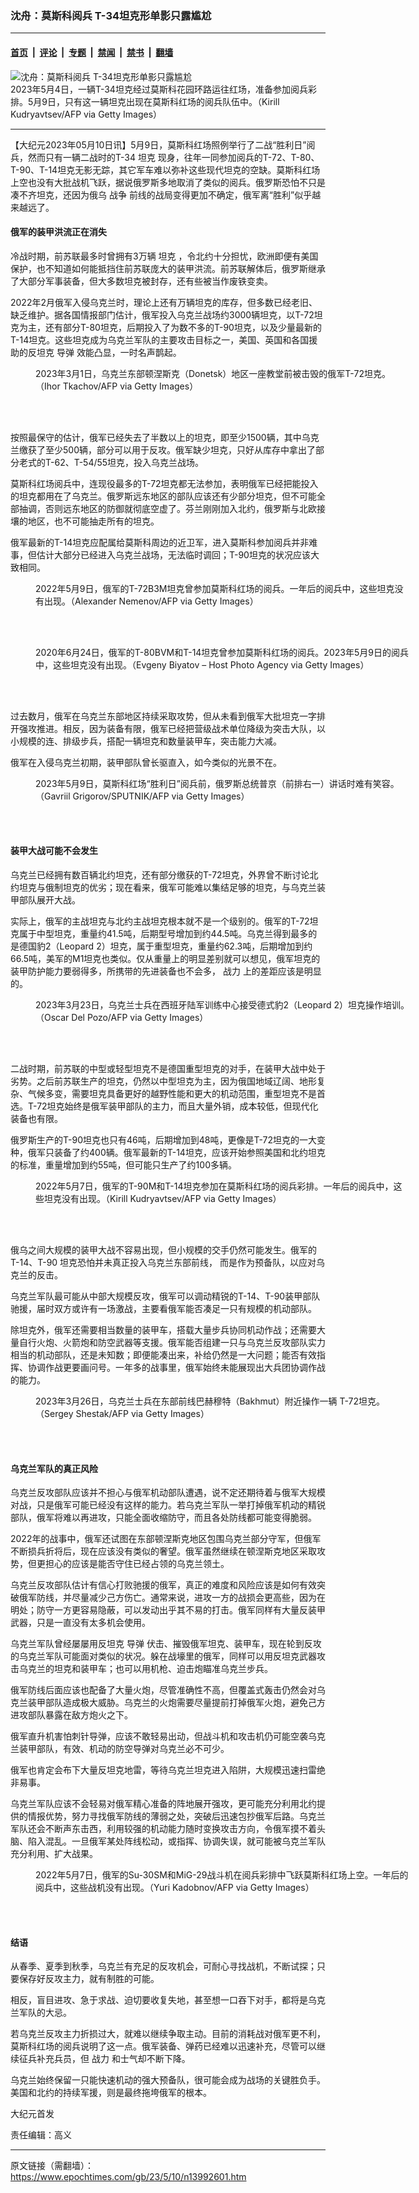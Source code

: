 ### 沈舟：莫斯科阅兵 T-34坦克形单影只露尴尬

---

#### [首页](../../../..?n13992601) &nbsp;|&nbsp; [评论](../../../../../epoch-comment?n13992601) &nbsp;|&nbsp; [专题](../../../../../epoch-special?n13992601) &nbsp;|&nbsp; [禁闻](../../../../../epoch-news?n13992601) &nbsp;|&nbsp; [禁书](../../../../../books?n13992601) &nbsp;|&nbsp; [翻墙](https://github.com/gfw-breaker/nogfw/blob/master/README.md?n13992601)


<div><img alt="沈舟：莫斯科阅兵 T-34坦克形单影只露尴尬" class="attachment-djy_600_400 size-djy_600_400 wp-post-image" src="https://i.epochtimes.com/assets/uploads/2023/05/id13992608-GettyImages-1252642095-600x400.jpg"/>
<div class="caption">
 2023年5月4日，一辆T-34坦克经过莫斯科花园环路运往红场，准备参加阅兵彩排。5月9日，只有这一辆坦克出现在莫斯科红场的阅兵队伍中。（Kirill Kudryavtsev/AFP via Getty Images）
</div></div><hr/><div class="post_content" id="artbody" itemprop="articleBody">
 <!-- article content begin -->
 <p>
  【大纪元2023年05月10日讯】5月9日，莫斯科红场照例举行了二战“胜利日”阅兵，然而只有一辆二战时的T-34
  <ok href="https://www.epochtimes.com/gb/tag/%E5%9D%A6%E5%85%8B.html">
   坦克
  </ok>
  现身，往年一同参加阅兵的T-72、T-80、T-90、T-14坦克无影无踪，其它军车难以弥补这些现代坦克的空缺。莫斯科红场上空也没有大批战机飞跃，据说俄罗斯多地取消了类似的阅兵。俄罗斯恐怕不只是凑不齐坦克，还因为俄乌
  <ok href="https://www.epochtimes.com/gb/tag/%E6%88%98%E4%BA%89.html">
   战争
  </ok>
  前线的战局变得更加不确定，俄军离“胜利”似乎越来越远了。
 </p>
 <h4>
  俄军的装甲洪流正在消失
 </h4>
 <p>
  冷战时期，前苏联最多时曾拥有3万辆
  <ok href="https://www.epochtimes.com/gb/tag/%E5%9D%A6%E5%85%8B.html">
   坦克
  </ok>
  ，令北约十分担忧，欧洲即便有美国保护，也不知道如何能抵挡住前苏联庞大的装甲洪流。前苏联解体后，俄罗斯继承了大部分军事装备，但大多数坦克被封存，还有些被当作废铁变卖。
 </p>
 <p>
  2022年2月俄军入侵乌克兰时，理论上还有万辆坦克的库存，但多数已经老旧、缺乏维护。据各国情报部门估计，俄军投入乌克兰战场约3000辆坦克，以T-72坦克为主，还有部分T-80坦克，后期投入了为数不多的T-90坦克，以及少量最新的T-14坦克。这些坦克成为乌克兰军队的主要攻击目标之一，美国、英国和各国援助的反坦克
  <ok href="https://www.epochtimes.com/gb/tag/%E5%AF%BC%E5%BC%B9.html">
   导弹
  </ok>
  效能凸显，一时名声鹊起。
 </p>
 <figure aria-describedby="caption-attachment-13992614" class="wp-caption aligncenter" id="attachment_13992614" style="width: 600px">
  <ok href="https://i.epochtimes.com/assets/uploads/2023/05/id13992614-GettyImages-1247584858.jpg" target="_blank">
   <img alt="" class="size-large wp-image-13992614" src="https://i.epochtimes.com/assets/uploads/2023/05/id13992614-GettyImages-1247584858-600x400.jpg"/>
  </ok>
  <br/><figcaption class="wp-caption-text" id="caption-attachment-13992614">
   2023年3月1日，乌克兰东部顿涅斯克（Donetsk）地区一座教堂前被击毁的俄军T-72坦克。（Ihor Tkachov/AFP via Getty Images）
  </figcaption><br/>
 </figure><br/>
 <p>
  按照最保守的估计，俄军已经失去了半数以上的坦克，即至少1500辆，其中乌克兰缴获了至少500辆，部分可以用于反攻。俄军缺少坦克，只好从库存中拿出了部分老式的T-62、T-54/55坦克，投入乌克兰战场。
 </p>
 <p>
  莫斯科红场阅兵中，连现役最多的T-72坦克都无法参加，表明俄军已经把能投入的坦克都用在了乌克兰。俄罗斯远东地区的部队应该还有少部分坦克，但不可能全部抽调，否则远东地区的防御就彻底空虚了。芬兰刚刚加入北约，俄罗斯与北欧接壤的地区，也不可能抽走所有的坦克。
 </p>
 <p>
  俄军最新的T-14坦克应配属给莫斯科周边的近卫军，进入莫斯科参加阅兵并非难事，但估计大部分已经进入乌克兰战场，无法临时调回；T-90坦克的状况应该大致相同。
 </p>
 <figure aria-describedby="caption-attachment-13992610" class="wp-caption aligncenter" id="attachment_13992610" style="width: 600px">
  <ok href="https://i.epochtimes.com/assets/uploads/2023/05/id13992610-GettyImages-1240555313.jpg" target="_blank">
   <img alt="" class="size-large wp-image-13992610" src="https://i.epochtimes.com/assets/uploads/2023/05/id13992610-GettyImages-1240555313-600x400.jpg"/>
  </ok>
  <br/><figcaption class="wp-caption-text" id="caption-attachment-13992610">
   2022年5月9日，俄军的T-72B3M坦克曾参加莫斯科红场的阅兵。一年后的阅兵中，这些坦克没有出现。（Alexander Nemenov/AFP via Getty Images）
  </figcaption><br/>
 </figure><br/>
 <figure aria-describedby="caption-attachment-13992613" class="wp-caption aligncenter" id="attachment_13992613" style="width: 600px">
  <ok href="https://i.epochtimes.com/assets/uploads/2023/05/id13992613-GettyImages-1222294483.jpg" target="_blank">
   <img alt="" class="size-large wp-image-13992613" src="https://i.epochtimes.com/assets/uploads/2023/05/id13992613-GettyImages-1222294483-600x422.jpg"/>
  </ok>
  <br/><figcaption class="wp-caption-text" id="caption-attachment-13992613">
   2020年6月24日，俄军的T-80BVM和T-14坦克曾参加莫斯科红场的阅兵。2023年5月9日的阅兵中，这些坦克没有出现。（Evgeny Biyatov – Host Photo Agency via Getty Images）
  </figcaption><br/>
 </figure><br/>
 <p>
  过去数月，俄军在乌克兰东部地区持续采取攻势，但从未看到俄军大批坦克一字排开强攻推进。相反，因为装备有限，俄军已经把营级战术单位降级为突击大队，以小规模的连、排级步兵，搭配一辆坦克和数量装甲车，突击能力大减。
 </p>
 <p>
  俄军在入侵乌克兰初期，装甲部队曾长驱直入，如今类似的光景不在。
 </p>
 <figure aria-describedby="caption-attachment-13992615" class="wp-caption aligncenter" id="attachment_13992615" style="width: 600px">
  <ok href="https://i.epochtimes.com/assets/uploads/2023/05/id13992615-GettyImages-1253204310.jpg" target="_blank">
   <img alt="" class="size-large wp-image-13992615" src="https://i.epochtimes.com/assets/uploads/2023/05/id13992615-GettyImages-1253204310-600x402.jpg"/>
  </ok>
  <br/><figcaption class="wp-caption-text" id="caption-attachment-13992615">
   2023年5月9日，莫斯科红场“胜利日”阅兵前，俄罗斯总统普京（前排右一）讲话时难有笑容。（Gavriil Grigorov/SPUTNIK/AFP via Getty Images）
  </figcaption><br/>
 </figure><br/>
 <h4>
  装甲大战可能不会发生
 </h4>
 <p>
  乌克兰已经拥有数百辆北约坦克，还有部分缴获的T-72坦克，外界曾不断讨论北约坦克与俄制坦克的优劣；现在看来，俄军可能难以集结足够的坦克，与乌克兰装甲部队展开大战。
 </p>
 <p>
  实际上，俄军的主战坦克与北约主战坦克根本就不是一个级别的。俄军的T-72坦克属于中型坦克，重量约41.5吨，后期型号增加到约44.5吨。乌克兰得到最多的是德国豹2（Leopard 2）坦克，属于重型坦克，重量约62.3吨，后期增加到约66.5吨，美军的M1坦克也类似。仅从重量上的明显差别就可以想见，俄军坦克的装甲防护能力要弱得多，所携带的先进装备也不会多，
  <ok href="https://www.epochtimes.com/gb/tag/%E6%88%98%E5%8A%9B.html">
   战力
  </ok>
  上的差距应该是明显的。
 </p>
 <figure aria-describedby="caption-attachment-13992617" class="wp-caption aligncenter" id="attachment_13992617" style="width: 600px">
  <ok href="https://i.epochtimes.com/assets/uploads/2023/05/id13992617-GettyImages-1248127900.jpg" target="_blank">
   <img alt="" class="size-large wp-image-13992617" src="https://i.epochtimes.com/assets/uploads/2023/05/id13992617-GettyImages-1248127900-600x400.jpg"/>
  </ok>
  <br/><figcaption class="wp-caption-text" id="caption-attachment-13992617">
   2023年3月23日，乌克兰士兵在西班牙陆军训练中心接受德式豹2（Leopard 2）坦克操作培训。 （Oscar Del Pozo/AFP via Getty Images）
  </figcaption><br/>
 </figure><br/>
 <p>
  二战时期，前苏联的中型或轻型坦克不是德国重型坦克的对手，在装甲大战中处于劣势。之后前苏联生产的坦克，仍然以中型坦克为主，因为俄国地域辽阔、地形复杂、气候多变，需要坦克具备更好的越野性能和更大的机动范围，重型坦克不是首选。T-72坦克始终是俄军装甲部队的主力，而且大量外销，成本较低，但现代化装备也有限。
 </p>
 <p>
  俄罗斯生产的T-90坦克也只有46吨，后期增加到48吨，更像是T-72坦克的一大变种，俄军只装备了约400辆。俄军最新的T-14坦克，应该开始参照美国和北约坦克的标准，重量增加到约55吨，但可能只生产了约100多辆。
 </p>
 <figure aria-describedby="caption-attachment-13992616" class="wp-caption aligncenter" id="attachment_13992616" style="width: 600px">
  <ok href="https://i.epochtimes.com/assets/uploads/2023/05/id13992616-GettyImages-1240503523.jpg" target="_blank">
   <img alt="" class="size-large wp-image-13992616" src="https://i.epochtimes.com/assets/uploads/2023/05/id13992616-GettyImages-1240503523-600x400.jpg"/>
  </ok>
  <br/><figcaption class="wp-caption-text" id="caption-attachment-13992616">
   2022年5月7日，俄军的T-90M和T-14坦克参加在莫斯科红场的阅兵彩排。一年后的阅兵中，这些坦克没有出现。（Kirill Kudryavtsev/AFP via Getty Images）
  </figcaption><br/>
 </figure><br/>
 <p>
  俄乌之间大规模的装甲大战不容易出现，但小规模的交手仍然可能发生。俄军的T-14、T-90 坦克恐怕并未真正投入乌克兰东部前线， 而是作为预备队，以应对乌克兰的反击。
 </p>
 <p>
  乌克兰军队最可能从中部大规模反攻，俄军可以调动精锐的T-14、T-90装甲部队驰援，届时双方或许有一场激战，主要看俄军能否凑足一只有规模的机动部队。
 </p>
 <p>
  除坦克外，俄军还需要相当数量的装甲车，搭载大量步兵协同机动作战；还需要大量自行火炮、火箭炮和防空武器等支援。俄军能否组建一只与乌克兰反攻部队实力相当的机动部队，还是未知数；即便能凑出来，补给仍然是一大问题；能否有效指挥、协调作战更要画问号。一年多的战事里，俄军始终未能展现出大兵团协调作战的能力。
 </p>
 <figure aria-describedby="caption-attachment-13992619" class="wp-caption aligncenter" id="attachment_13992619" style="width: 600px">
  <ok href="https://i.epochtimes.com/assets/uploads/2023/05/id13992619-GettyImages-1249512824.jpg" target="_blank">
   <img alt="" class="size-large wp-image-13992619" src="https://i.epochtimes.com/assets/uploads/2023/05/id13992619-GettyImages-1249512824-600x400.jpg"/>
  </ok>
  <br/><figcaption class="wp-caption-text" id="caption-attachment-13992619">
   2023年3月26日，乌克兰士兵在东部前线巴赫穆特（Bakhmut）附近操作一辆 T-72坦克。（Sergey Shestak/AFP via Getty Images）
  </figcaption><br/>
 </figure><br/>
 <h4>
  乌克兰军队的真正风险
 </h4>
 <p>
  乌克兰反攻部队应该并不担心与俄军机动部队遭遇，说不定还期待着与俄军大规模对战，只是俄军可能已经没有这样的能力。若乌克兰军队一举打掉俄军机动的精锐部队，俄军将难以再进攻，只能全面收缩防守，而且各处防线都可能变得脆弱。
 </p>
 <p>
  2022年的战事中，俄军还试图在东部顿涅斯克地区包围乌克兰部分守军，但俄军不断损兵折将后，现在应该没有类似的奢望。俄军虽然继续在顿涅斯克地区采取攻势，但更担心的应该是能否守住已经占领的乌克兰领土。
 </p>
 <p>
  乌克兰反攻部队估计有信心打败驰援的俄军，真正的难度和风险应该是如何有效突破俄军防线，并尽量减少己方伤亡。通常来说，进攻一方的战损会更高些，因为在明处；防守一方更容易隐蔽，可以发动出乎其不易的打击。俄军同样有大量反装甲武器，只是一直没有太多机会使用。
 </p>
 <p>
  乌克兰军队曾经屡屡用反坦克
  <ok href="https://www.epochtimes.com/gb/tag/%E5%AF%BC%E5%BC%B9.html">
   导弹
  </ok>
  伏击、摧毁俄军坦克、装甲车，现在轮到反攻的乌克兰军队可能面对类似的状况。躲在战壕里的俄军，同样可以用反坦克武器攻击乌克兰的坦克和装甲车；也可以用机枪、迫击炮瞄准乌克兰步兵。
 </p>
 <p>
  俄军防线后面应该也配备了大量火炮，尽管准确性不高，但覆盖式轰击仍然会对乌克兰装甲部队造成极大威胁。乌克兰的火炮需要尽量提前打掉俄军火炮，避免己方进攻部队暴露在敌方炮火之下。
 </p>
 <p>
  俄军直升机害怕刺针导弹，应该不敢轻易出动，但战斗机和攻击机仍可能空袭乌克兰装甲部队，有效、机动的防空导弹对乌克兰必不可少。
 </p>
 <p>
  俄军也肯定会布下大量反坦克地雷，等待乌克兰坦克进入陷阱，大规模迅速扫雷绝非易事。
 </p>
 <p>
  乌克兰军队应该不会轻易对俄军精心准备的阵地展开强攻，更可能充分利用北约提供的情报优势，努力寻找俄军防线的薄弱之处，突破后迅速包抄俄军后路。乌克兰军队还会不断声东击西，利用较强的机动能力随时变换攻击方向，令俄军摸不着头脑、陷入混乱。一旦俄军某处阵线松动，或指挥、协调失误，就可能被乌克兰军队充分利用、扩大战果。
 </p>
 <figure aria-describedby="caption-attachment-13992622" class="wp-caption aligncenter" id="attachment_13992622" style="width: 600px">
  <ok href="https://i.epochtimes.com/assets/uploads/2023/05/id13992622-GettyImages-1240502873.jpg" target="_blank">
   <img alt="" class="size-large wp-image-13992622" src="https://i.epochtimes.com/assets/uploads/2023/05/id13992622-GettyImages-1240502873-600x375.jpg"/>
  </ok>
  <br/><figcaption class="wp-caption-text" id="caption-attachment-13992622">
   2022年5月7日，俄军的Su-30SM和MiG-29战斗机在阅兵彩排中飞跃莫斯科红场上空。一年后的阅兵中，这些战机没有出现。（Yuri Kadobnov/AFP via Getty Images）
  </figcaption><br/>
 </figure><br/>
 <h4>
  结语
 </h4>
 <p>
  从春季、夏季到秋季，乌克兰有充足的反攻机会，可耐心寻找战机，不断试探；只要保存好反攻主力，就有制胜的可能。
 </p>
 <p>
  相反，盲目进攻、急于求战、迫切要收复失地，甚至想一口吞下对手，都将是乌克兰军队的大忌。
 </p>
 <p>
  若乌克兰反攻主力折损过大，就难以继续争取主动。目前的消耗战对俄军更不利，莫斯科红场的阅兵说明了这一点。俄军装备、弹药已经难以迅速补充，尽管可以继续征兵补充兵员，但
  <ok href="https://www.epochtimes.com/gb/tag/%E6%88%98%E5%8A%9B.html">
   战力
  </ok>
  和士气却不断下降。
 </p>
 <p>
  乌克兰始终保留一只能快速机动的强大预备队，很可能会成为战场的关键胜负手。美国和北约的持续军援，则是最终拖垮俄军的根本。
 </p>
 <p>
  大纪元首发
 </p>
 <p>
  责任编辑：高义
 </p>
 <!-- article content end -->
 <div id="below_article_ad">
 </div>
</div>


---

原文链接（需翻墙）：https://www.epochtimes.com/gb/23/5/10/n13992601.htm